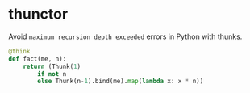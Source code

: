 # thunctor

Avoid `maximum recursion depth exceeded` errors in Python with thunks.

```python
@think
def fact(me, n):
    return (Thunk(1)
        if not n
        else Thunk(n-1).bind(me).map(lambda x: x * n))
```

